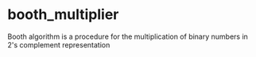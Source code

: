 # booth_multiplier
Booth algorithm is a procedure for the multiplication of binary numbers in 2's complement representation
